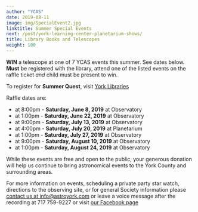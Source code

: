 ```yaml
---
author: "YCAS"
date: 2019-08-11
image: img/SpecialEvent2.jpg
linktitle: Summer Special Events
next: /post/york-learning-center-planetarium-shows/
title: Library Books and Telescopes
weight: 100
---
```

**WIN** a telescope at one of 7 YCAS events this summer. See dates below. **Must** be registered with the library, attend one of the listed events on the raffle ticket *and* child must be present to win.

To register for **Summer Quest**, visit [York Libraries](https://www.yorklibraries.org/library-services-programs/summerquest-2019)

Raffle dates are: 

*  at 8:00pm - **Saturday, June  8, 2019** at Observatory
*  at 1:00pm - **Saturday, June 22, 2019** at Observatory
*  at 9:00pm - **Saturday, July 13, 2019** at Observatory
*  at 4:00pm - **Saturday, July 20, 2019** at Planetarium
*  at 1:00pm - **Saturday, July 27, 2019** at Observatory
*  at 9:00pm - **Saturday, August 10, 2019** at Observatory
*  at 1:00pm - **Saturday, August 24, 2019** at Observatory
 
While these events are free and open to the public, your generous donation will help us continue to bring astronomical events to the York County and surrounding areas.

For more information on events, scheduling a private party star watch, directions to the observing site, or for general Society information please [contact us at info@astroyork.com](info@astroyork.com) or leave a voice message after the recording at 717 759-9227 or visit [our Facebook page](https://www.facebook.com/astroyork)